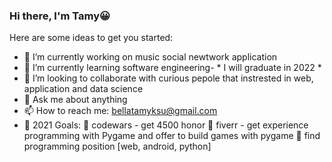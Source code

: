 ### Hi there, I'm Tamy😀


Here are some ideas to get you started:

- 🔭 I’m currently working on music social newtwork application
- 🌱 I’m currently learning software engineering- * I will graduate in 2022 *
- 👯 I’m looking to collaborate with curious pepole that instrested in web, application and data science
- 💬 Ask me about anything
- 📫 How to reach me: bellatamyksu@gmail.com
- 🎯 2021 Goals: 
    🔹 codewars - get 4500 honor
    🔹 fiverr - get experience programming with Pygame and offer to build games with pygame
    🔹 find programming position [web, android, python]
    

